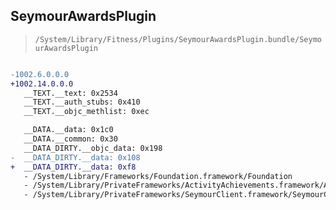 ## SeymourAwardsPlugin

> `/System/Library/Fitness/Plugins/SeymourAwardsPlugin.bundle/SeymourAwardsPlugin`

```diff

-1002.6.0.0.0
+1002.14.0.0.0
   __TEXT.__text: 0x2534
   __TEXT.__auth_stubs: 0x410
   __TEXT.__objc_methlist: 0xec

   __DATA.__data: 0x1c0
   __DATA.__common: 0x30
   __DATA_DIRTY.__objc_data: 0x198
-  __DATA_DIRTY.__data: 0x108
+  __DATA_DIRTY.__data: 0xf8
   - /System/Library/Frameworks/Foundation.framework/Foundation
   - /System/Library/PrivateFrameworks/ActivityAchievements.framework/ActivityAchievements
   - /System/Library/PrivateFrameworks/SeymourClient.framework/SeymourClient

```
